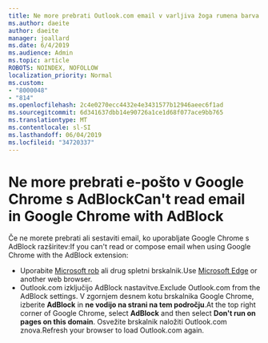 ```yaml
---
title: Ne more prebrati Outlook.com email v varljiva žoga rumena barva s AdBlock
ms.author: daeite
author: daeite
manager: joallard
ms.date: 6/4/2019
ms.audience: Admin
ms.topic: article
ROBOTS: NOINDEX, NOFOLLOW
localization_priority: Normal
ms.custom:
- "8000048"
- "814"
ms.openlocfilehash: 2c4e0270ecc4432e4e3431577b12946aeec6f1ad
ms.sourcegitcommit: 6d341637dbb14e90726a1ce1d68f077ace9bb765
ms.translationtype: MT
ms.contentlocale: sl-SI
ms.lasthandoff: 06/04/2019
ms.locfileid: "34720337"
---
```

# <a name="cant-read-email-in-google-chrome-with-adblock"></a><span data-ttu-id="f66c2-102">Ne more prebrati e-pošto v Google Chrome s AdBlock</span><span class="sxs-lookup"><span data-stu-id="f66c2-102">Can't read email in Google Chrome with AdBlock</span></span>

<span data-ttu-id="f66c2-103">Če ne morete prebrati ali sestaviti email, ko uporabljate Google Chrome s AdBlock razširitev:</span><span class="sxs-lookup"><span data-stu-id="f66c2-103">If you can't read or compose email when using Google Chrome with the AdBlock extension:</span></span>

- <span data-ttu-id="f66c2-104">Uporabite [Microsoft rob](https://go.microsoft.com/fwlink/p/?linkid=2001503&amp;clcid=0x409) ali drug spletni brskalnik.</span><span class="sxs-lookup"><span data-stu-id="f66c2-104">Use [Microsoft Edge](https://go.microsoft.com/fwlink/p/?linkid=2001503&amp;clcid=0x409) or another web browser.</span></span>
- <span data-ttu-id="f66c2-105">Outlook.com izključijo AdBlock nastavitve.</span><span class="sxs-lookup"><span data-stu-id="f66c2-105">Exclude Outlook.com from the AdBlock settings.</span></span> <span data-ttu-id="f66c2-106">V zgornjem desnem kotu brskalnika Google Chrome, izberite **AdBlock** in **ne vodijo na strani na tem področju**.</span><span class="sxs-lookup"><span data-stu-id="f66c2-106">At the top right corner of Google Chrome, select **AdBlock** and then select **Don't run on pages on this domain**.</span></span> <span data-ttu-id="f66c2-107">Osvežite brskalnik naložiti Outlook.com znova.</span><span class="sxs-lookup"><span data-stu-id="f66c2-107">Refresh your browser to load Outlook.com again.</span></span>